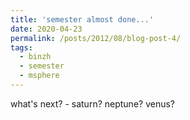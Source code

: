 ```yaml
---
title: 'semester almost done...'
date: 2020-04-23
permalink: /posts/2012/08/blog-post-4/
tags:
  - binzh
  - semester
  - msphere
---
```


what's next? - saturn? neptune? venus?
